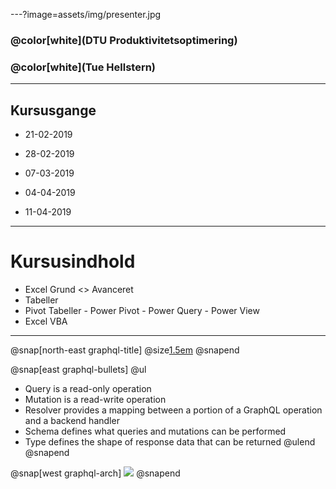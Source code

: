 ---?image=assets/img/presenter.jpg

### @color[white](DTU Produktivitetsoptimering)
### @color[white](Tue Hellstern)

---

## Kursusgange

* 21-02-2019
* 28-02-2019
* 07-03-2019

* 04-04-2019
* 11-04-2019

---

# Kursusindhold

* Excel Grund <> Avanceret
* Tabeller
* Pivot Tabeller - Power Pivot - Power Query - Power View
* Excel VBA

---

@snap[north-east graphql-title]
@size[1.5em](GraphQL)
@snapend

@snap[east graphql-bullets]
@ul[](false)
- Query is a read-only operation
- Mutation is a read-write operation
- Resolver provides a mapping between a portion of a GraphQL operation and a backend handler
- Schema defines what queries and mutations can be performed
- Type defines the shape of response data that can be returned
@ulend
@snapend

@snap[west graphql-arch]
![](assets/images/graphql.png)
@snapend
